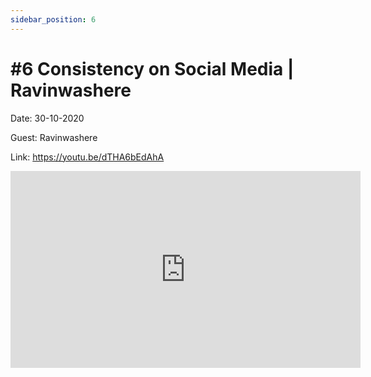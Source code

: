 ```yaml
---
sidebar_position: 6
---
```


# #6 Consistency on Social Media | Ravinwashere

Date: 30-10-2020

Guest: Ravinwashere

Link: https://youtu.be/dTHA6bEdAhA

<iframe width="560" height="315" src="https://www.youtube.com/embed/dTHA6bEdAhA" title="YouTube video player" frameborder="0" allow="accelerometer; autoplay; clipboard-write; encrypted-media; gyroscope; picture-in-picture; web-share" allowfullscreen></iframe>
